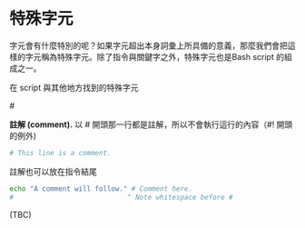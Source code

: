 # 特殊字元

字元會有什麼特別的呢？如果字元超出本身詞彙上所具備的意義，那麼我們會把這樣的字元稱為特殊字元。除了指令與關鍵字之外，特殊字元也是Bash script 的組成之一。

在 script 與其他地方找到的特殊字元

\#

**註解 (comment).** 以 # 開頭那一行都是註解，所以不會執行這行的內容（#! 開頭的例外)

```bash
# This line is a comment.
```

註解也可以放在指令結尾

```bash
echo "A comment will follow." # Comment here.
#                            ^ Note whitespace before #
```



(TBC)
